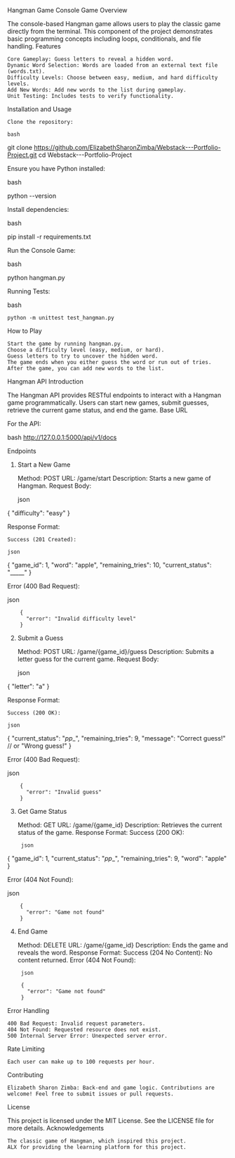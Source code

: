 Hangman Game
Console Game
Overview

The console-based Hangman game allows users to play the classic game directly from the terminal. This component of the project demonstrates basic programming concepts including loops, conditionals, and file handling.
Features

    Core Gameplay: Guess letters to reveal a hidden word.
    Dynamic Word Selection: Words are loaded from an external text file (words.txt).
    Difficulty Levels: Choose between easy, medium, and hard difficulty levels.
    Add New Words: Add new words to the list during gameplay.
    Unit Testing: Includes tests to verify functionality.

Installation and Usage

    Clone the repository:

    bash

git clone https://github.com/ElizabethSharonZimba/Webstack---Portfolio-Project.git
cd Webstack---Portfolio-Project

Ensure you have Python installed:

bash

python --version

Install dependencies:

bash

pip install -r requirements.txt

Run the Console Game:

bash

python hangman.py

Running Tests:

bash

    python -m unittest test_hangman.py

How to Play

    Start the game by running hangman.py.
    Choose a difficulty level (easy, medium, or hard).
    Guess letters to try to uncover the hidden word.
    The game ends when you either guess the word or run out of tries.
    After the game, you can add new words to the list.

Hangman API
Introduction

The Hangman API provides RESTful endpoints to interact with a Hangman game programmatically. Users can start new games, submit guesses, retrieve the current game status, and end the game.
Base URL

For the API:

bash
http://127.0.0.1:5000/api/v1/docs



Endpoints
1. Start a New Game

    Method: POST
    URL: /game/start
    Description: Starts a new game of Hangman.
    Request Body:

    json

{
  "difficulty": "easy" 
}

Response Format:

    Success (201 Created):

    json

{
  "game_id": 1,
  "word": "apple",
  "remaining_tries": 10,
  "current_status": "_____"
}

Error (400 Bad Request):

json

        {
          "error": "Invalid difficulty level"
        }

2. Submit a Guess

    Method: POST
    URL: /game/{game_id}/guess
    Description: Submits a letter guess for the current game.
    Request Body:

    json

{
  "letter": "a"
}

Response Format:

    Success (200 OK):

    json

{
  "current_status": "_pp__",
  "remaining_tries": 9,
  "message": "Correct guess!"  // or "Wrong guess!"
}

Error (400 Bad Request):

json

        {
          "error": "Invalid guess"
        }

3. Get Game Status

    Method: GET
    URL: /game/{game_id}
    Description: Retrieves the current status of the game.
    Response Format:
        Success (200 OK):

        json

{
  "game_id": 1,
  "current_status": "_pp__",
  "remaining_tries": 9,
  "word": "apple"
}

Error (404 Not Found):

json

        {
          "error": "Game not found"
        }

4. End Game

    Method: DELETE
    URL: /game/{game_id}
    Description: Ends the game and reveals the word.
    Response Format:
        Success (204 No Content): No content returned.
        Error (404 Not Found):

        json

        {
          "error": "Game not found"
        }

Error Handling

    400 Bad Request: Invalid request parameters.
    404 Not Found: Requested resource does not exist.
    500 Internal Server Error: Unexpected server error.

Rate Limiting

    Each user can make up to 100 requests per hour.

Contributing

    Elizabeth Sharon Zimba: Back-end and game logic. Contributions are welcome! Feel free to submit issues or pull requests.

License

This project is licensed under the MIT License. See the LICENSE file for more details.
Acknowledgements

    The classic game of Hangman, which inspired this project.
    ALX for providing the learning platform for this project.